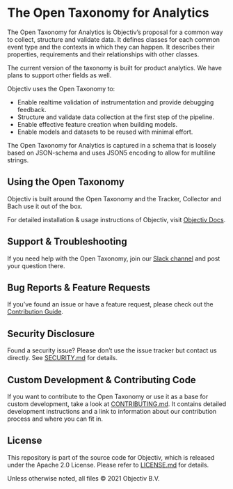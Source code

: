 # The Open Taxonomy for Analytics

The Open Taxonomy for Analytics is Objectiv’s proposal for a common way to collect, structure and validate data. It defines classes for each common event type and the contexts in which they can happen. It describes their properties, requirements and their relationships with other classes. 

The current version of the taxonomy is built for product analytics. We have plans to support other fields as well.

Objectiv uses the Open Taxonomy to:
* Enable realtime validation of instrumentation and provide debugging feedback.
* Structure and validate data collection at the first step of the pipeline.
* Enable effective feature creation when building models.
* Enable models and datasets to be reused with minimal effort.

The Open Taxonomy for Analytics is captured in a schema that is loosely based on JSON-schema and uses JSON5 encoding to allow for multiline strings. 

## Using the Open Taxonomy
Objectiv is built around the Open Taxonomy and the Tracker, Collector and Bach use it out of the box.

For detailed installation & usage instructions of Objectiv, visit [Objectiv Docs](https://www.objectiv.io/docs).

## Support & Troubleshooting
If you need help with the Open Taxonomy, join our [Slack channel](https://join.slack.com/t/objectiv-io/shared_invite/zt-u6xma89w-DLDvOB7pQer5QUs5B_~5pg) and post your question there. 

## Bug Reports & Feature Requests
If you’ve found an issue or have a feature request, please check out the [Contribution Guide](https://objectiv.io/docs/home/the-project/contribute/).

## Security Disclosure
Found a security issue? Please don’t use the issue tracker but contact us directly. See [SECURITY.md](../SECURITY.md) for details.

## Custom Development & Contributing Code
If you want to contribute to the Open Taxonomy or use it as a base for custom development, take a look at [CONTRIBUTING.md](CONTRIBUTING.md). It contains detailed development instructions and a link to information about our contribution process and where you can fit in.

## License
This repository is part of the source code for Objectiv, which is released under the Apache 2.0 License. Please refer to [LICENSE.md](../LICENSE.md) for details.

Unless otherwise noted, all files © 2021 Objectiv B.V.
